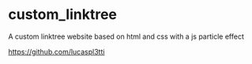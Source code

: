 # custom_linktree
A custom linktree website based on html and css with a js particle effect

https://github.com/lucaspl3tti
